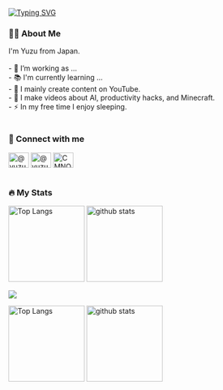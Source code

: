 [![Typing SVG](https://readme-typing-svg.demolab.com?font=Fira+Code&pause=1000&center=true&random=false&width=435&lines=Hey+%F0%9F%91%8B+What's+up%3F;I'm+Yuzu%F0%9F%8D%8A)](https://git.io/typing-svg)

<h3 align="left">👩‍💻  About Me</h3>
<p align="left">I'm Yuzu from Japan.<br><br>- 🔭 I’m working as ...<br>- 📚 I'm currently learning ...<br>- 🎥 I mainly create content on YouTube.<br>- 🤖 I make videos about AI, productivity hacks, and Minecraft.<br>- ⚡ In my free time I enjoy sleeping.</p>

#
<h3 align="left">🔗   Connect with me</h3>
<p align="left">
<a href="https://twitter.com/yuzubon0211" target="blank"><img align="center" src="https://cdn.icon-icons.com/icons2/4029/PNG/512/twitter_x_new_logo_square_x_icon_256075.png" alt="@yuzubon0211" height="30" width="40" /></a>
<a href="https://www.youtube.com/@yuzu_krs" target="blank"><img align="center" src="https://raw.githubusercontent.com/rahuldkjain/github-profile-readme-generator/master/src/images/icons/Social/youtube.svg" alt="@yuzu_krs" height="30" width="40" /></a>
<a href="https://discord.gg/CMNQXnVgC4" target="blank"><img align="center" src="https://raw.githubusercontent.com/rahuldkjain/github-profile-readme-generator/master/src/images/icons/Social/discord.svg" alt="CMNQXnVgC4" height="30" width="40" /></a>
</p>

#
<h3 align="left">🔥   My Stats </h3>
<p align="left"> 
  <img alt="Top Langs" height="150px" src="https://github-readme-stats.vercel.app/api/top-langs/?username=yuzu-krs&layout=compact&count_private=true&show_icons=true&theme=tokyonight" />
  <img alt="github stats" height="150px" src="https://github-readme-stats.vercel.app/api?username=yuzu-krs&count_private=true&show_icons=true&theme=tokyonight" />
</p>

![](http://github-profile-summary-cards.vercel.app/api/cards/profile-details?username=yuzu-krs&theme=tokyonight)

<p align="left"> 
  <img alt="Top Langs" height="150px" src="http://github-profile-summary-cards.vercel.app/api/cards/repos-per-language?username=yuzu-krs&theme=tokyonight" />
  <img alt="github stats" height="150px" src="http://github-profile-summary-cards.vercel.app/api/cards/most-commit-language?username=yuzu-krs&theme=tokyonight" />
</p>




